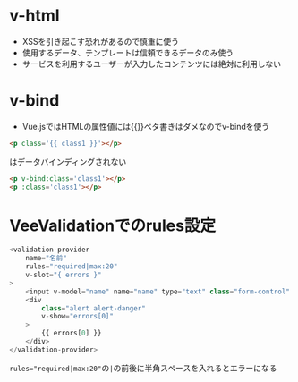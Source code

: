 # v-html
- XSSを引き起こす恐れがあるので慎重に使う
- 使用するデータ、テンプレートは信頼できるデータのみ使う
- サービスを利用するユーザーが入力したコンテンツには絶対に利用しない

# v-bind
- Vue.jsではHTMLの属性値には{{}}ベタ書きはダメなのでv-bindを使う
```html
<p class='{{ class1 }}'></p>
```
はデータバインディングされない
```html
<p v-bind:class='class1'></p>
<p :class='class1'></p>
```

# VeeValidationでのrules設定

```js
<validation-provider
    name="名前"
    rules="required|max:20"
    v-slot="{ errors }"
>
    <input v-model="name" name="name" type="text" class="form-control" />
    <div
        class="alert alert-danger"
        v-show="errors[0]"
    >
        {{ errors[0] }}
    </div>
</validation-provider>
```

`rules="required|max:20"`の`|`の前後に半角スペースを入れるとエラーになる
